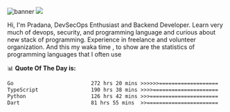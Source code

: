 ![banner](.github/banner-profile.jpeg)
<img src="https://user-images.githubusercontent.com/73097560/115834477-dbab4500-a447-11eb-908a-139a6edaec5c.gif"></p>

Hi, I'm Pradana, DevSecOps Enthusiast and Backend Developer. Learn very much of devops, security, and programming language and curious about new stack of programming. Experience in freelance and volunteer organization. And this my waka time , to show are the statistics of programming languages that I often use

📊 **Quote Of The Day is:**
<!--START_SECTION:waka-->

```txt
Go                         272 hrs 20 mins >>>>>>===================   24.12 %
TypeScript                 190 hrs 38 mins >>>>=====================   16.88 %
Python                     126 hrs 42 mins >>>======================   11.22 %
Dart                       81 hrs 55 mins  >>=======================   07.26 %
```

<!--END_SECTION:waka-->
